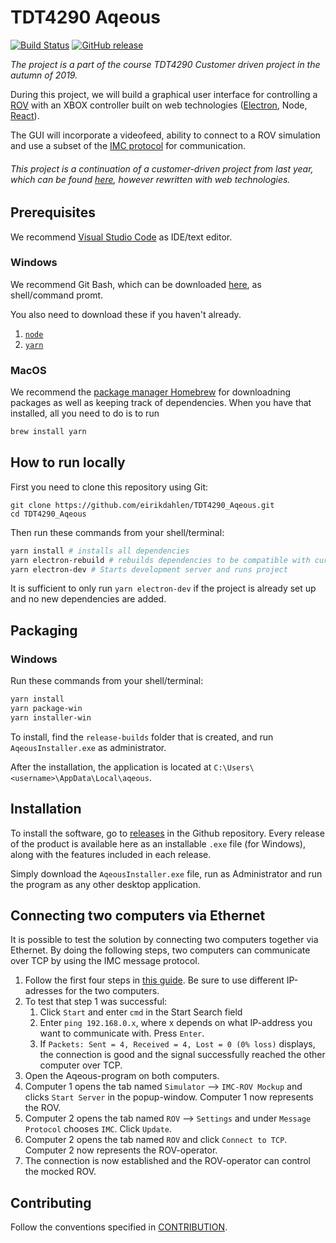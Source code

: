 # TDT4290 Aqeous

[![Build Status](https://travis-ci.org/eirikdahlen/TDT4290_Aqeous.svg?branch=master)](https://travis-ci.org/eirikdahlen/TDT4290_Aqeous) [![GitHub release](https://img.shields.io/github/v/release/eirikdahlen/TDT4290_Aqeous)](https://github.com/eirikdahlen/TDT4290_Aqeous/releases)

_The project is a part of the course TDT4290 Customer driven project in the autumn of 2019._

During this project, we will build a graphical user interface for controlling a [ROV](https://en.wikipedia.org/wiki/Remotely_operated_underwater_vehicle) with an XBOX controller built on web technologies ([Electron](https://electronjs.org/), Node, [React](https://reactjs.org/)).

The GUI will incorporate a videofeed, ability to connect to a ROV simulation and use a subset of the [IMC protocol](https://www.lsts.pt/toolchain/imc) for communication.

###### This project is a continuation of a customer-driven project from last year, which can be found [here](https://github.com/Kpro11/Aqeous), however rewritten with web technologies.

## Prerequisites

We recommend [Visual Studio Code](https://code.visualstudio.com/) as IDE/text editor.

### Windows

We recommend Git Bash, which can be downloaded [here](https://git-scm.com/downloads), as shell/command promt.

You also need to download these if you haven't already.

1. [`node`](https://nodejs.org/en/)
2. [`yarn`](https://yarnpkg.com/lang/en/)

### MacOS

We recommend the [package manager Homebrew](https://brew.sh/index_nb) for downloadning packages as well as keeping track of dependencies. When you have that installed, all you need to do is to run

```bash
brew install yarn
```

## How to run locally

First you need to clone this repository using Git:

```
git clone https://github.com/eirikdahlen/TDT4290_Aqeous.git
cd TDT4290_Aqeous
```

Then run these commands from your shell/terminal:

```bash
yarn install # installs all dependencies
yarn electron-rebuild # rebuilds dependencies to be compatible with current electron version
yarn electron-dev # Starts development server and runs project
```

It is sufficient to only run `yarn electron-dev` if the project is already set up and no new dependencies are added.

## Packaging

### Windows

Run these commands from your shell/terminal:

```bash
yarn install
yarn package-win
yarn installer-win
```

To install, find the `release-builds` folder that is created, and run `AqeousInstaller.exe` as administrator.

After the installation, the application is located at `C:\Users\<username>\AppData\Local\aqeous`.

## Installation

To install the software, go to [releases](https://github.com/eirikdahlen/TDT4290_Aqeous/releases) in the Github repository.
Every release of the product is available here as an installable `.exe` file (for Windows), along with the features included in each release.

Simply download the `AqeousInstaller.exe` file, run as Administrator and run the program as any other desktop application.

## Connecting two computers via Ethernet

It is possible to test the solution by connecting two computers together via Ethernet.
By doing the following steps, two computers can communicate over TCP by using the IMC message protocol.

1. Follow the first four steps in [this guide](https://www.maketecheasier.com/connect-two-windows-computer-on-lan/). Be sure to use different IP-adresses for the two computers.
2. To test that step 1 was successful:
   1. Click `Start` and enter `cmd` in the Start Search field
   2. Enter `ping 192.168.0.x`, where x depends on what IP-address you want to communicate with. Press `Enter`.
   3. If `Packets: Sent = 4, Received = 4, Lost = 0 (0% loss)` displays, the connection is good and the signal successfully reached the other computer over TCP.
3. Open the Aqeous-program on both computers.
4. Computer 1 opens the tab named `Simulator` --> `IMC-ROV Mockup` and clicks `Start Server` in the popup-window. Computer 1 now represents the ROV.
5. Computer 2 opens the tab named `ROV` --> `Settings` and under `Message Protocol` chooses `IMC`. Click `Update`.
6. Computer 2 opens the tab named `ROV` and click `Connect to TCP`. Computer 2 now represents the ROV-operator.
7. The connection is now established and the ROV-operator can control the mocked ROV.

## Contributing

Follow the conventions specified in [CONTRIBUTION](./CONTRIBUTING.md).
